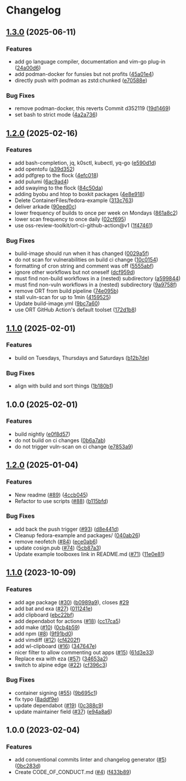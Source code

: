 # Changelog

## [1.3.0](https://github.com/OmegaSquad82/blueboxes/compare/v1.2.0...v1.3.0) (2025-06-11)


### Features

* add go language compiler, documentation and vim-go plug-in ([24a00d6](https://github.com/OmegaSquad82/blueboxes/commit/24a00d6ba7d54af9f43fd6eab81c9140bf6035f9))
* add podman-docker for funsies but not profits ([45a01e4](https://github.com/OmegaSquad82/blueboxes/commit/45a01e4631b0ccbef985d0411f15e927ed33173e))
* directly push with podman as zstd:chunked ([e70588e](https://github.com/OmegaSquad82/blueboxes/commit/e70588e275f7e94556463099710de6155e0ecefc))


### Bug Fixes

* remove podman-docker, this reverts Commit d352119 ([19d1469](https://github.com/OmegaSquad82/blueboxes/commit/19d1469f88ac1188d8580f4a5fbfd9c3dfc6e8f2))
* set bash to strict mode ([4a2a736](https://github.com/OmegaSquad82/blueboxes/commit/4a2a736514eba66f02034ca6c7730f3303af3a09))

## [1.2.0](https://github.com/OmegaSquad82/blueboxes/compare/v1.1.0...v1.2.0) (2025-02-16)


### Features

* add bash-completion, jq, k0sctl, kubectl, yq-go ([e590d1d](https://github.com/OmegaSquad82/blueboxes/commit/e590d1dbb7d497458948e159ee440f880c72a3c7))
* add opentofu ([a39d352](https://github.com/OmegaSquad82/blueboxes/commit/a39d352aaf282e2412c8a9945b302ec4cb7b0e0b))
* add pdfgrep to the flock ([4efc018](https://github.com/OmegaSquad82/blueboxes/commit/4efc01890f6c9f4d51ac5af830de01bf4e5a4382))
* add pulumi ([6ac9ad4](https://github.com/OmegaSquad82/blueboxes/commit/6ac9ad4a0bf7105b65c7dceecefadbaa838fe18c))
* add swayimg to the flock ([84c50da](https://github.com/OmegaSquad82/blueboxes/commit/84c50dafc76c917256d0dc270377e446bae48b25))
* adding byobu and htop to boxkit packages ([4e8e918](https://github.com/OmegaSquad82/blueboxes/commit/4e8e918ebae3fec8895007b687f0cebfc0ff0e98))
* Delete ContainerFiles/fedora-example ([313c763](https://github.com/OmegaSquad82/blueboxes/commit/313c76322a433e827633f9e0f38ab038911921b9))
* deliver arkade ([90eed0c](https://github.com/OmegaSquad82/blueboxes/commit/90eed0cbd2d8573702a43a192313175684565c6f))
* lower frequency of builds to once per week on Mondays ([861a8c2](https://github.com/OmegaSquad82/blueboxes/commit/861a8c2753d020a6e810cb89f918d9239e0866c7))
* lower scan frequency to once daily ([02cf695](https://github.com/OmegaSquad82/blueboxes/commit/02cf69567e0ac8f25e19bba83c17537aa528c7cc))
* use oss-review-toolkit/ort-ci-github-action@v1 ([1f47461](https://github.com/OmegaSquad82/blueboxes/commit/1f47461ab0fc66c8c790b53505c3cea73d3d8086))


### Bug Fixes

* build-image should run when it has changed ([0029a5f](https://github.com/OmegaSquad82/blueboxes/commit/0029a5fdff3f407253c113fc7b1594d5dc534cae))
* do not scan for vulnerabilities on build ci change ([10c0154](https://github.com/OmegaSquad82/blueboxes/commit/10c015420ac10ee0f3e06f9bb17383ec8141bcfb))
* formatting of cron string and comment was off ([5555abf](https://github.com/OmegaSquad82/blueboxes/commit/5555abff193ad80518c60960dfcf65b7b1e5ab6d))
* ignore other workflows but not oneself ([dcf959d](https://github.com/OmegaSquad82/blueboxes/commit/dcf959da10bc072bfc493dd084a3d224bd7cb0c2))
* must find non-build workflows in a (nested) subdirectory ([a599844](https://github.com/OmegaSquad82/blueboxes/commit/a599844aa0baea88d89031e84654b3dc62e0754e))
* must find non-vuln workflows in a (nested) subdirectory ([9a9758f](https://github.com/OmegaSquad82/blueboxes/commit/9a9758fae777d93874b9ed12c5b18bdb43e7b711))
* remove ORT from build pipeline ([74e095b](https://github.com/OmegaSquad82/blueboxes/commit/74e095bc01bab1cdba28ed7eb1662189156b6b9f))
* stall vuln-scan for up to 1min ([4159525](https://github.com/OmegaSquad82/blueboxes/commit/4159525a3f527c6cbdd2eee44ae3fca88299ba6e))
* Update build-image.yml ([9bc7a60](https://github.com/OmegaSquad82/blueboxes/commit/9bc7a608a6ed1eea0614d7a0ca2cc87a877de558))
* use ORT GitHub Action's default toolset ([172d1b8](https://github.com/OmegaSquad82/blueboxes/commit/172d1b8d47471e6ad7698b31cbf350a9863670f2))

## [1.1.0](https://github.com/OmegaSquad82/blueboxes/compare/v1.0.0...v1.1.0) (2025-02-01)


### Features

* build on Tuesdays, Thursdays and Saturdays ([b12b7de](https://github.com/OmegaSquad82/blueboxes/commit/b12b7de3a16d6659dec2759a4f35ecae49d2460a))


### Bug Fixes

* align with build and sort things ([1b180b1](https://github.com/OmegaSquad82/blueboxes/commit/1b180b1cc227f2a376d0491a27e68b5ae32268b4))

## 1.0.0 (2025-02-01)


### Features

* build nightly ([e0f8d57](https://github.com/OmegaSquad82/blueboxes/commit/e0f8d574b3f3d2621e994dd55325570f074663a0))
* do not build on ci changes ([0b6a7ab](https://github.com/OmegaSquad82/blueboxes/commit/0b6a7ab1ea36c0cd025554ea165ac93219009dbe))
* do not trigger vuln-scan on ci change ([e7853a9](https://github.com/OmegaSquad82/blueboxes/commit/e7853a9c19821e97750133ea1a7fe9d8e7791472))

## [1.2.0](https://github.com/ublue-os/boxkit/compare/v1.1.0...v1.2.0) (2025-01-04)


### Features

* New readme ([#89](https://github.com/ublue-os/boxkit/issues/89)) ([4ccb045](https://github.com/ublue-os/boxkit/commit/4ccb045c84e3de6ed2d3ca3fd97f08c4818f942e))
* Refactor to use scripts ([#88](https://github.com/ublue-os/boxkit/issues/88)) ([b115bfd](https://github.com/ublue-os/boxkit/commit/b115bfd1d21886124b60493009bb8a1e8da62413))


### Bug Fixes

* add back the push trigger ([#93](https://github.com/ublue-os/boxkit/issues/93)) ([d8e441d](https://github.com/ublue-os/boxkit/commit/d8e441d157517bf80eb8f5c72bdf8a025c440bc5))
* Cleanup fedora-example and packages/ ([040ab26](https://github.com/ublue-os/boxkit/commit/040ab262f71a586088a227583b22ca1c259ab907))
* remove neofetch ([#84](https://github.com/ublue-os/boxkit/issues/84)) ([ece0ab6](https://github.com/ublue-os/boxkit/commit/ece0ab62a72200683246a9b184d87f7def6872a5))
* update cosign.pub ([#74](https://github.com/ublue-os/boxkit/issues/74)) ([5cb87a3](https://github.com/ublue-os/boxkit/commit/5cb87a3843be43ba5999c44006df83a09386ac59))
* Update example toolboxes link in README.md ([#71](https://github.com/ublue-os/boxkit/issues/71)) ([11e0e81](https://github.com/ublue-os/boxkit/commit/11e0e81e3357638fa675dc6bbf06ab5443076c24))

## [1.1.0](https://github.com/ublue-os/boxkit/compare/v1.0.0...v1.1.0) (2023-10-09)


### Features

* add age package ([#30](https://github.com/ublue-os/boxkit/issues/30)) ([b0989a9](https://github.com/ublue-os/boxkit/commit/b0989a9f791771999c105122b64cbf8687574650)), closes [#29](https://github.com/ublue-os/boxkit/issues/29)
* add bat and exa ([#27](https://github.com/ublue-os/boxkit/issues/27)) ([011241e](https://github.com/ublue-os/boxkit/commit/011241e4ac1fdee5f3fbe8b8321e44ba8a0cb561))
* add clipboard ([ebc22bf](https://github.com/ublue-os/boxkit/commit/ebc22bf72a10043ebec55c285dfe5274f1378cc5))
* add dependabot for actions ([#18](https://github.com/ublue-os/boxkit/issues/18)) ([cc17ca5](https://github.com/ublue-os/boxkit/commit/cc17ca5202c1777d5e64799b00cb235b72027e24))
* add make ([#10](https://github.com/ublue-os/boxkit/issues/10)) ([0cb4b59](https://github.com/ublue-os/boxkit/commit/0cb4b59cdd98c47d2f6bfa21f801b99b045d5e40))
* add npm ([#8](https://github.com/ublue-os/boxkit/issues/8)) ([9f91bd0](https://github.com/ublue-os/boxkit/commit/9f91bd09272617c7b9203014222353265dc24947))
* add vimdiff ([#12](https://github.com/ublue-os/boxkit/issues/12)) ([cf4202f](https://github.com/ublue-os/boxkit/commit/cf4202f76752561d9b926c81933342a119e8a258))
* add wl-clipboard ([#16](https://github.com/ublue-os/boxkit/issues/16)) ([347647e](https://github.com/ublue-os/boxkit/commit/347647ea7f9f7bdb3b42d2a565df866f027a7ade))
* nicer filter to allow commenting out apps ([#15](https://github.com/ublue-os/boxkit/issues/15)) ([61d3e33](https://github.com/ublue-os/boxkit/commit/61d3e330beb9c2a8bd557ef3872aa6595c76b1b2))
* Replace exa with eza ([#57](https://github.com/ublue-os/boxkit/issues/57)) ([34653a2](https://github.com/ublue-os/boxkit/commit/34653a2dde5b4e1cf895a2d65fc9168e064fa224))
* switch to alpine edge ([#22](https://github.com/ublue-os/boxkit/issues/22)) ([cf396c3](https://github.com/ublue-os/boxkit/commit/cf396c369ae8d8bb052df9b0c39d392f61b909ba))


### Bug Fixes

* container signing ([#55](https://github.com/ublue-os/boxkit/issues/55)) ([9b695c1](https://github.com/ublue-os/boxkit/commit/9b695c1a21a94e7b6a40f5175408b8fc650e9413))
* fix typo ([8addf9e](https://github.com/ublue-os/boxkit/commit/8addf9e4499a83b2b9b591e9808470f3e3f6a46e))
* update dependabot ([#19](https://github.com/ublue-os/boxkit/issues/19)) ([0c388c9](https://github.com/ublue-os/boxkit/commit/0c388c958985cdc7d3c2d3de5d6d58de09472edf))
* update maintainer field ([#37](https://github.com/ublue-os/boxkit/issues/37)) ([e94a8a6](https://github.com/ublue-os/boxkit/commit/e94a8a69c34f5692514ebcc8c3ac21e2f33aa947))

## 1.0.0 (2023-02-04)


### Features

* add conventional commits linter and changelog generator ([#5](https://github.com/ublue-os/boxkit/issues/5)) ([0bc283d](https://github.com/ublue-os/boxkit/commit/0bc283d271878071ef50a413bab48f3bfc1ab312))
* Create CODE_OF_CONDUCT.md ([#4](https://github.com/ublue-os/boxkit/issues/4)) ([f433b89](https://github.com/ublue-os/boxkit/commit/f433b89a1ed125c6c0a251c1eec60525cfe35820))
